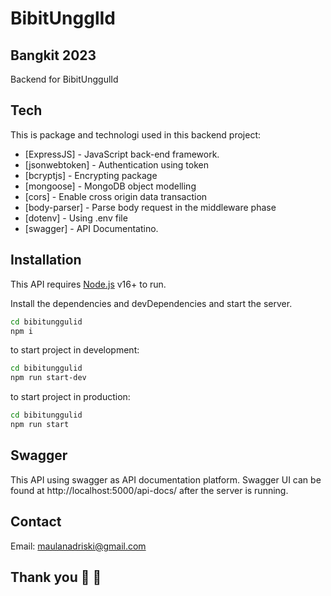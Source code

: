 # BibitUngglId
## Bangkit 2023

Backend for BibitUnggulId

## Tech

This is package and technologi used in this backend project:

- [ExpressJS] - JavaScript back-end framework.
- [jsonwebtoken] - Authentication using token
- [bcryptjs] - Encrypting package
- [mongoose] - MongoDB object modelling
- [cors] - Enable cross origin data transaction
- [body-parser] - Parse body request in the middleware phase
- [dotenv] - Using .env file
- [swagger] - API Documentatino.

## Installation

This API requires [Node.js](https://nodejs.org/) v16+ to run.

Install the dependencies and devDependencies and start the server.

```sh
cd bibitunggulid
npm i
```

to start project in development:

```sh
cd bibitunggulid
npm run start-dev
```

to start project in production:
```sh
cd bibitunggulid
npm run start
```

## Swagger
This API using swagger as API documentation platform.
Swagger UI can be found at http://localhost:5000/api-docs/ after the server is running.

## Contact
Email: maulanadriski@gmail.com

## Thank you 👋 👋
